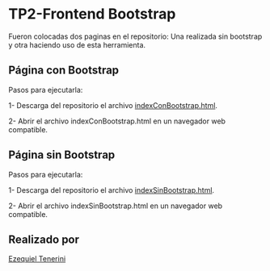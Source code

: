 # TP2-Frontend Bootstrap
Fueron colocadas dos paginas en el repositorio: Una realizada sin bootstrap y otra haciendo uso de esta herramienta.

## Página con Bootstrap
Pasos para ejecutarla:

1- Descarga del repositorio el archivo [indexConBootstrap.html](https://github.com/Teneze/TP2-FrontEnd-HTML/blob/main/indexConBootstrap.html).

2- Abrir el archivo indexConBootstrap.html en un navegador web compatible.
 
## Página sin Bootstrap
Pasos para ejecutarla:

1- Descarga del repositorio el archivo [indexSinBootstrap.html](https://github.com/Teneze/TP2-FrontEnd-HTML/blob/main/indexSinBootstrap.html).

2- Abrir el archivo indexSinBootstrap.html en un navegador web compatible.

## Realizado por
[Ezequiel Tenerini](https://github.com/Teneze)
